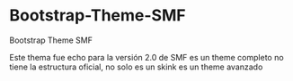 # Bootstrap-Theme-SMF
Bootstrap Theme SMF

Este thema fue echo para la versión 2.0 de SMF es un theme completo no tiene la estructura oficial, no solo es un skink es un theme avanzado
